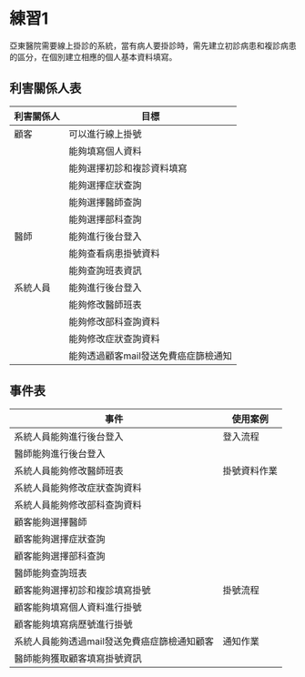 # 練習1
亞東醫院需要線上掛診的系統，當有病人要掛診時，需先建立初診病患和複診病患的區分，在個別建立相應的個人基本資料填寫。
## 利害關係人表
|利害關係人|目標
|------|-----
|顧客|可以進行線上掛號|
||能夠填寫個人資料
||能夠選擇初診和複診資料填寫
||能夠選擇症狀查詢
||能夠選擇醫師查詢
||能夠選擇部科查詢
|醫師|能夠進行後台登入
||能夠查看病患掛號資料
||能夠查詢班表資訊
|系統人員|能夠進行後台登入
||能夠修改醫師班表
||能夠修改部科查詢資料
||能夠修改症狀查詢資料
||能夠透過顧客mail發送免費癌症篩檢通知

## 事件表
|事件|使用案例|
|-----|-----
|系統人員能夠進行後台登入|登入流程
|醫師能夠進行後台登入|
|系統人員能夠修改醫師班表|掛號資料作業|
|系統人員能夠修改症狀查詢資料|
|系統人員能夠修改部科查詢資料|
|顧客能夠選擇醫師|
|顧客能夠選擇症狀查詢|
|顧客能夠選擇部科查詢|
|醫師能夠查詢班表|
|顧客能夠選擇初診和複診填寫掛號|掛號流程|
|顧客能夠填寫個人資料進行掛號|
|顧客能夠填寫病歷號進行掛號|
|系統人員能夠透過mail發送免費癌症篩檢通知顧客|通知作業|
|醫師能夠獲取顧客填寫掛號資訊|